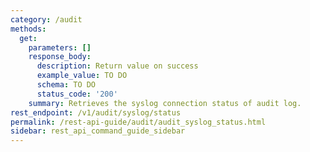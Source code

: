 ```yaml
---
category: /audit
methods:
  get:
    parameters: []
    response_body:
      description: Return value on success
      example_value: TO DO
      schema: TO DO
      status_code: '200'
    summary: Retrieves the syslog connection status of audit log.
rest_endpoint: /v1/audit/syslog/status
permalink: /rest-api-guide/audit/audit_syslog_status.html
sidebar: rest_api_command_guide_sidebar
---
```

